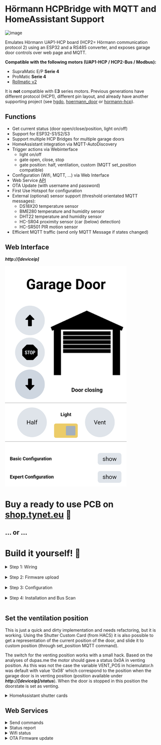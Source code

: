 # Hörmann HCPBridge with MQTT and HomeAssistant Support
![image](https://user-images.githubusercontent.com/14005124/215204028-66bb0342-6bc2-48dc-ad8e-b08508bdc811.png)

Emulates Hörmann UAP1-HCP board (HCP2= Hörmann communication protocol 2) using an ESP32 and a RS485 converter, and exposes garage door controls over web page and MQTT.

**Compatible with the following motors (UAP1-HCP / HCP2-Bus / Modbus):**

* SupraMatic E/P **Serie 4**
* ProMatic **Serie 4**
* [Rollmatic v2](docs/rollmatic_v2.md)

It is **not** compatible with E**3** series motors. Previous generations have different protocol (HCP1), different pin layout, and already have another supporting project (see [hgdo](https://github.com/steff393/hgdo), [hoermann_door](https://github.com/stephan192/hoermann_door) or [hormann-hcp](https://github.com/raintonr/hormann-hcp)).

## Functions

* Get current status (door open/close/position, light on/off)
* Support for ESP32-S1/S2/S3
* Support multiple HCP Bridges for multiple garage doors
* HomeAssistant integration via MQTT-AutoDiscovery
* Trigger actions via Webinterface
  * light on/off
  * gate open, close, stop
  * gate position: half, ventilation, custom (MQTT set_position compatible)
* Configuration (Wifi, MQTT, ...) via Web Interface
* Web Service [API](#web-service)
* OTA Update (with username and password)
* First Use Hotspot for configuration
* External (optional) sensor support (threshold orientated MQTT messages):
  * DS18X20 temperature sensor
  * BME280 temperature and humidity sensor
  * DHT22 temperature and humidity sensor
  * HC-SR04 proximity sensor (car (below) detection)
  * HC-SR501 PIR motion sensor
* Efficient MQTT traffic (send only MQTT Message if states changed)

## Web Interface

***http://[deviceip]***

<img src="docs/Images/webinterface.png" width="400">


# Buy a ready to use PCB on [shop.tynet.eu](https://shop.tynet.eu/rs485-bridge-diy-hoermann-mqtt-adapter-esp32-s3-dev-board) :rocket:

## ... or ...

# Build it yourself! 🔨

<details>
 <summary>Step 1: Wiring</summary>

  ## Wiring
 
 ![min wiring](docs/Images/esp32.png)
 
 ESP32 powering requires a Step Down Module such as LM2596S DC-DC, but any 24VDC ==> 5VDC will do, even the tiny ones with 3 pin.
 Please note that the suggested serial pins for serial interfacing, on ESP32, are 16 RXD and 17 TXD.
 
 
 <details>
 <summary>It is possible to implement it with protoboard and underside soldering:</summary>
 
 <br>
 
 ![alt text](docs/Images/esp32_protoboard.jpg)
 ![alt text](docs/Images/esp32_protoboard2.jpg)
 </details>
 
 <details>
 <summary>Details specific to Az-delivery ESP32 (ESP32-WROOM-32)</summary>
 Note the pinout on this cheap but widespread ESP32 module is a bit different. The GND on the bottom left must not be used (it is actually wrongly labeled, it should be CMD). Use the top right instead. Moreover use the pin 16 as RXD and pin 17 as TXD to match the code on this repository (using UART2, not UART0).
  
 ![image](https://github.com/Gifford47/HCPBridgeMqtt/assets/248961/1ad1c298-cf27-48cc-bf30-7667c27c3304)
 
 </details>
 
 ## RS485
 
 <details open>
 <summary>Pinout RS485 Plug</summary>
 <br>
 
 ![alt text](docs/Images/plug-min.png)
 
 > 📌 **Pinout**
 > 1. GND (Blue)<br>
 > 2. GND (Yellow)<br>
 > 3. B- (Green)<br>
 > 4. A+ (Red)<br>
 > 5. \+24V (Black)<br>
 > 6. \+24V (White)<br>
 
 </details>
 
 ### RS485 Adapter
 ![alt text](docs/Images/rs485_raw.jpg)
 > [!NOTE]<br>
 > Pins A+ (Red) and B- (Green) need a 120 Ohm resistor between them for BUS termination. Some RS485 adapters provide termination pad to be soldered.

</details><br>

<details>
 <summary>Step 2: Firmware upload</summary>
 
 ## Upload the firmware
 To use the board without any additional sensors (f.e. as showed in section [wiring](#wiring)) you only need to upload the standard firmware binary.
 ### Sensors
 
 To use additional sensors, you have also to build and upload the according firmware for the sensor. See [flash instructions](docs/flashing_instructions.md) for further info.
 <details>
 <summary>DS18X20 Temperature Sensor</summary>
 
 ![DS18X20](docs/Images/ds18x20.jpg) <br/>
 DS18X20 connected to GPIO4.
 <br>
 
 </details>
 
 <details>
 <summary>HC-SR501 PIR Motion sensor</summary>
 Digital out connected to GPIO23.
 <br>
 </details>
 
 <details>
 <summary>DHT22 Temperature and humudity Sensor</summary>
 Digital out connected to GPIO27.
 <br>
 </details>
 
 <details>
 <summary>BME280 Temperature and humudity Sensor</summary>
 
 ![DS18X20](docs/Images/bme280.jpg) <br/>
 SDA connected to  GPIO21<br>
 SCL/SCK connected to GPIO22<br>
 <br>
 </details>
 
 <details>
 <summary>HC-SR04 Ultra sonic proximity sensor</summary>
 
 <br>
 Use the project task for HC-SR04.
 The wiring pins are:<br>
 SR04 Trigger pin is connected to GPIO5<br>
 SR04 ECHO pin is connected to GPIO18<br><br>
 
 It will send an mqtt discovery for two sensor one for the distance in cm available below the sensor and the other informing if the car park is available. It compare if the distance below is less than the maximal measured distance then car park is not available. The hcsr04_maxdistanceCm is defined with 150cm in configuration.h. This setting might not work for everyone. Change it to your needs.
 
 </details>
</details><br>

<details>
  <summary>Step 3: Configuration</summary>

  ## Configuration
  At first boot the settings from the configuration.h file are taken over as user preferences. If you choose to make your own build you can setup your settings there.
  After first boot you can change your settings directly in the Web interface without the need to create a new build. 
  
  With the default configuration it will open a Wifi Hotspot you can connect to. When connected to it you can use the url http://192.168.4.1 in a webbrowser to access the Web Interface and configure the device.
  
  Use the Basic Configuration section to set your wifi and MQTT credentials, after hitting the Save button your device will reboot.
  The Password fields are redacted if there are set with a *. If you don't want to change it just leave the * as it will be interpretet as no change.
  
  <img src="https://github.com/Gifford47/HCPBridgeMqtt/assets/13482963/0081e0bc-ec8e-4cec-a537-c7b0c5758035" width="400">
  
  The preferences will stay even after a OTA update.
  When the memory of your ESP get's deleted your ESP will again load the settings from the configuration.h file.
  
  You can reset all preferences by pressing the BOOT button on the ESP for longer then 5 Seconds and releasing it.
  This will reset all preferences to the default values from configuration.h in the flashed firmware build.
</details><br>

<details>
  <summary>Step 4: Installation and Bus Scan</summary>
 
  ## Installation
  
  * Connect the board to the BUS
  * Run a BUS scan (differs on the following hardware version): 
  
  ### Old Hardware version
  
  BUS scan is started through flipping (ON - OFF) last dip switch. Note that BUS power  (+24v) is removed when no devices are detected. In case of issues, you may find useful to "jump start" the device using the +24V provision of other connectors of the motor control board.
    
  ### New Hardware version 
  With newer HW versions, the bus scan is carried out using the LC display in menu 37. For more see: [Supramatic 4 Busscan](https://www.tor7.de/news/bus-scan-beim-supramatic-serie-4-fehlercode-04-vermeiden)
  
  ![alt text](docs/Images/antrieb-min.png)
</details><br>

## Set the ventilation position 

This is just a quick and dirty implementation and needs refactoring, but it is working.
Using the Shutter Custom Card (from HACS) it is also possible to get a representation of the current position of the door, and slide it to custom position (through set_position MQTT command).

The switch for the venting position works with a small hack. Based on the analyses of dupas.me the motor should gave a status 0x0A in venting position. As this was not the case the variable VENT_POS in hciemulator.h was default with value '0x08' which correspond to the position when the garage door is in venting position (position available under ***http://[deviceip]/status***). When the door is stopped in this position the doorstate is set as venting.

<details>
<summary>HomeAssistant shutter cards</summary>

<br>

![Homeassistant card1](docs/Images/ha_shuttercard.png)
![Homeassistant card2](docs/Images/ha.png)
</details>

## Web Services

<details>
<summary>Send commands</summary>

URL: **http://[deviceip]/command?action=[id]**
<br>

| id | Function | Other Parameters
|--------|--------------|--------------|
| 0 | Close | |
| 1 | Open | |
| 2 | Stop | |
| 3 | Ventilation | |
| 4 | Half Open | |
| 5 | Light toggle | |
| 6 | Restart | |
| 7 | Set Position | position=[0-100] |

</details>

<details>
<summary>Status report</summary>

URL: **http://[deviceip]/status**
<br>

Response:
```
{
"valid": true,
"doorstate": 64,
"doorposition": 0,
"doortarget": 0,
"lamp": false,
"temp": 19.94000053,
"lastresponse": 0,
"looptime": 1037,
"lastCommandTopic": "hormann/garage_door/command/door",
"lastCommandPayload": "close"
}
```
</details>

<details>
<summary>Wifi status</summary>

URL: **http://[deviceip]/sysinfo**
<br>
</details>

<details>
<summary>OTA Firmware update</summary>

URL: **http://[deviceip]/update**
<br>

![image](https://user-images.githubusercontent.com/14005124/215216505-8c5abe46-5d40-402b-963a-e3825c63d417.png)

</details><br>
